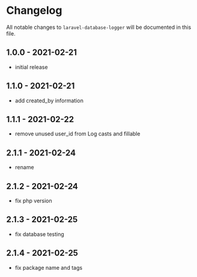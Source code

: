 # Changelog

All notable changes to `laravel-database-logger` will be documented in this file.

## 1.0.0 - 2021-02-21

- initial release
## 1.1.0 - 2021-02-21

- add created_by information 

## 1.1.1 - 2021-02-22

- remove unused user_id from Log casts and fillable 
## 2.1.1 - 2021-02-24

- rename
## 2.1.2 - 2021-02-24

- fix php version
## 2.1.3 - 2021-02-25

- fix database testing
## 2.1.4 - 2021-02-25

- fix package name and tags
